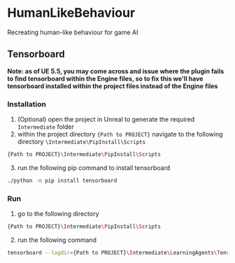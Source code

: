 # HumanLikeBehaviour
 Recreating human-like behaviour for game AI

## Tensorboard
**Note: as of UE 5.5, you may come across and issue where the plugin fails to find tensorboard within the Engine files, so to fix this we'll have tensorboard installed within the project files instead of the Engine files**
### Installation
1. (Optional) open the project in Unreal to generate the required `Intermediate` folder
2. within the project directory `{Path to PROJECT}` navigate to the following directory `\Intermediate\PipInstall\Scripts`
```sh
{Path to PROJECT}\Intermediate\PipInstall\Scripts
```

3. run the following pip command to install tensorboard
```sh
./python -m pip install tensorboard
```

### Run
1. go to the following directory
```sh
{Path to PROJECT}\Intermediate\PipInstall\Scripts
```

2. run the following command
```sh
tensorboard --logdir={Path to PROJECT}\Intermediate\LearningAgents\TensorBoard\runs
```
